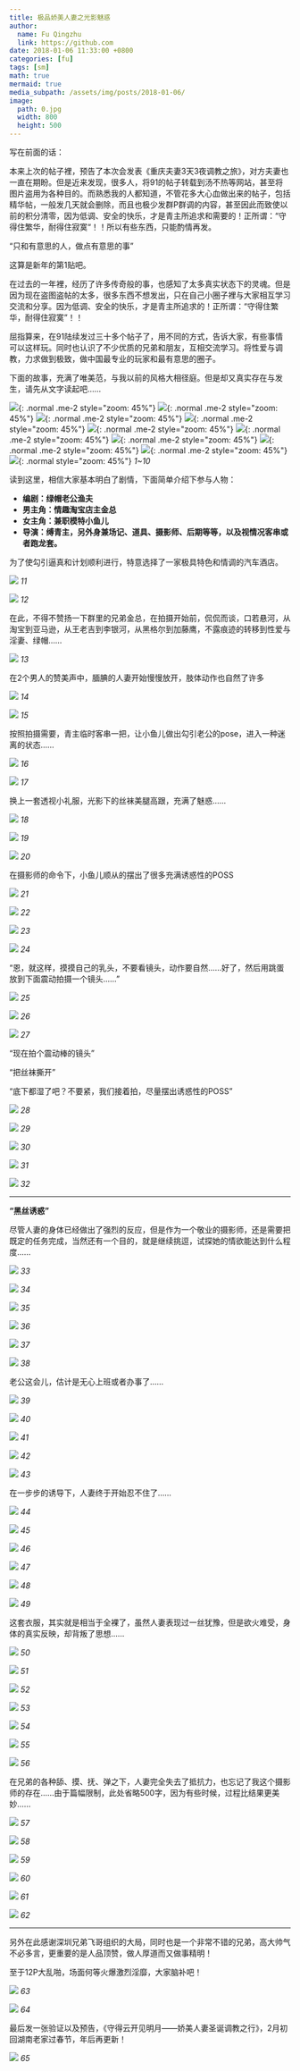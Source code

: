 ```yaml
---
title: 极品娇美人妻之光影魅惑
author:
  name: Fu Qingzhu
  link: https://github.com
date: 2018-01-06 11:33:00 +0800
categories: [fu]
tags: [sm]
math: true
mermaid: true
media_subpath: /assets/img/posts/2018-01-06/
image:
  path: 0.jpg
  width: 800
  height: 500
---
```


写在前面的话：

本来上次的帖子裡，预告了本次会发表《重庆夫妻3天3夜调教之旅》，对方夫妻也一直在期盼。但是近来发现，很多人，将91的帖子转载到汤不热等网站，甚至将图片盗用为各种目的。而熟悉我的人都知道，不管花多大心血做出来的帖子，包括精华帖，一般发几天就会删除，而且也极少发群P群调的内容，甚至因此而致使以前的积分清零，因为低调、安全的快乐，才是青主所追求和需要的！正所谓：“守得住繁华，耐得住寂寞“！！所以有些东西，只能酌情再发。

“只和有意思的人，做点有意思的事”

这算是新年的第1贴吧。

在过去的一年裡，经历了许多传奇般的事，也感知了太多真实状态下的灵魂。但是因为现在盗图盗帖的太多，很多东西不想发出，只在自己小圈子裡与大家相互学习交流和分享。因为低调、安全的快乐，才是青主所追求的！正所谓：“守得住繁华，耐得住寂寞”！！

屈指算来，在91陆续发过三十多个帖子了，用不同的方式，告诉大家，有些事情可以这样玩。同时也认识了不少优质的兄弟和朋友，互相交流学习。将性爱与调教，力求做到极致，做中国最专业的玩家和最有意思的圈子。



下面的故事，充满了唯美范，与我以前的风格大相径庭。但是却又真实存在与发生，请先从文字读起吧……

![](1.jpg){: .normal .me-2 style="zoom: 45%"}
![](2.jpg){: .normal .me-2 style="zoom: 45%"}
![](3.jpg){: .normal .me-2 style="zoom: 45%"}
![](4.jpg){: .normal .me-2 style="zoom: 45%"}
![](5.jpg){: .normal .me-2 style="zoom: 45%"}
![](6.jpg){: .normal .me-2 style="zoom: 45%"}
![](7.jpg){: .normal .me-2 style="zoom: 45%"}
![](8.jpg){: .normal .me-2 style="zoom: 45%"}
![](9.jpg){: .normal .me-2 style="zoom: 45%"}
![](10.jpg){: .normal style="zoom: 45%"}
_1~10_

读到这里，相信大家基本明白了剧情，下面简单介绍下参与人物：

- **编剧：绿帽老公渔夫**
- **男主角：情趣淘宝店主金总**
- **女主角：兼职模特小鱼儿**
- **导演：缚青主，另外身兼场记、道具、摄影师、后期等等，以及视情况客串或者跑龙套。**

为了使勾引逼真和计划顺利进行，特意选择了一家极具特色和情调的汽车酒店。

![](11.jpg)
_11_

![](12.jpg)
_12_

在此，不得不赞扬一下群里的兄弟金总，在拍摄开始前，侃侃而谈，口若悬河，从淘宝到亚马逊，从王老吉到李银河，从黑格尔到加藤鹰，不露痕迹的转移到性爱与淫妻、绿帽……

![](13.jpg)
_13_

在2个男人的赞美声中，腼腆的人妻开始慢慢放开，肢体动作也自然了许多

![](14.jpg)
_14_

![](15.jpg)
_15_

按照拍摄需要，青主临时客串一把，让小鱼儿做出勾引老公的pose，进入一种迷离的状态……

![](16.jpg)
_16_

![](17.jpg)
_17_


换上一套透视小礼服，光影下的丝袜美腿高跟，充满了魅惑……

![](18.jpg)
_18_

![](19.jpg)
_19_

![](20.jpg)
_20_

在摄影师的命令下，小鱼儿顺从的摆出了很多充满诱惑性的POSS

![](21.jpg)
_21_

![](22.jpg)
_22_

![](23.jpg)
_23_

![](24.jpg)
_24_

“恩，就这样，摸摸自己的乳头，不要看镜头，动作要自然……好了，然后用跳蛋放到下面震动拍摄一个镜头……”

![](25.jpg)
_25_

![](26.jpg)
_26_

![](27.jpg)
_27_

“现在拍个震动棒的镜头”

“把丝袜撕开”

“底下都湿了吧？不要紧，我们接着拍，尽量摆出诱惑性的POSS”

![](28.jpg)
_28_

![](29.jpg)
_29_

![](30.jpg)
_30_

![](31.jpg)
_31_

![](32.jpg)
_32_

---
**“黑丝诱惑”**

尽管人妻的身体已经做出了强烈的反应，但是作为一个敬业的摄影师，还是需要把既定的任务完成，当然还有一个目的，就是继续挑逗，试探她的情欲能达到什么程度……

![](33.jpg)
_33_

![](34.jpg)
_34_

![](35.jpg)
_35_

![](36.jpg)
_36_

![](37.jpg)
_37_

![](38.jpg)
_38_

老公这会儿，估计是无心上班或者办事了……

![](39.jpg)
_39_

![](40.jpg)
_40_

![](41.jpg)
_41_

![](42.jpg)
_42_

![](43.jpg)
_43_

在一步步的诱导下，人妻终于开始忍不住了……

![](44.jpg)
_44_

![](45.jpg)
_45_

![](46.jpg)
_46_

![](47.jpg)
_47_

![](48.jpg)
_48_

![](49.jpg)
_49_

这套衣服，其实就是相当于全裸了，虽然人妻表现过一丝犹豫，但是欲火难受，身体的真实反映，却背叛了思想……

![](50.jpg)
_50_

![](51.jpg)
_51_

![](52.jpg)
_52_

![](53.jpg)
_53_

![](54.jpg)
_54_

![](55.jpg)
_55_

![](56.jpg)
_56_

在兄弟的各种舔、摸、抚、弹之下，人妻完全失去了抵抗力，也忘记了我这个摄影师的存在……由于篇幅限制，此处省略500字，因为有些时候，过程比结果更美妙……

![](57.jpg)
_57_

![](58.jpg)
_58_

![](59.jpg)
_59_

![](60.jpg)
_60_

![](61.jpg)
_61_

![](62.jpg)
_62_

---
另外在此感谢深圳兄弟飞哥组织的大局，同时也是一个非常不错的兄弟，高大帅气不必多言，更重要的是人品顶赞，做人厚道而又做事精明！

至于12P大乱啪，场面何等火爆激烈淫靡，大家脑补吧！

![](63.jpg)
_63_

![](64.jpg)
_64_

最后发一张验证以及预告，《守得云开见明月——娇美人妻圣诞调教之行》，2月初回湖南老家过春节，年后再更新！

![](65.jpg)
_65_
